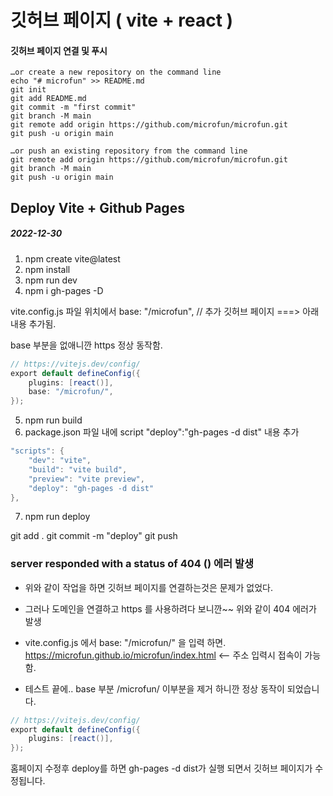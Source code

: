 # 깃허브 페이지 ( vite + react )

#### 깃허브 페이지 연결 및 푸시

```
…or create a new repository on the command line
echo "# microfun" >> README.md
git init
git add README.md
git commit -m "first commit"
git branch -M main
git remote add origin https://github.com/microfun/microfun.git
git push -u origin main
```

```
…or push an existing repository from the command line
git remote add origin https://github.com/microfun/microfun.git
git branch -M main
git push -u origin main
```

## Deploy Vite + Github Pages

##### 2022-12-30

1. npm create vite@latest
2. npm install
3. npm run dev
4. npm i gh-pages -D

vite.config.js 파일 위치에서
base: "/microfun", // 추가 깃허브 페이지 ===> 아래 내용 추가됨.

base 부분을 없애니깐 https 정상 동작함.

```java
// https://vitejs.dev/config/
export default defineConfig({
	plugins: [react()],
	base: "/microfun/",
});
```

5. npm run build
6. package.json 파일 내에
   script "deploy":"gh-pages -d dist" 내용 추가

```java
"scripts": {
    "dev": "vite",
    "build": "vite build",
    "preview": "vite preview",
    "deploy": "gh-pages -d dist"
},
```

7. npm run deploy

git add .
git commit -m "deploy"
git push

### server responded with a status of 404 () 에러 발생

- 위와 같이 작업을 하면 깃허브 페이지를 연결하는것은 문제가 없었다.
- 그러나 도메인을 연결하고 https 를 사용하려다 보니깐~~ 위와 같이 404 에러가 발생

- vite.config.js 에서
  base: "/microfun/" 을 입력 하면.
  https://microfun.github.io/microfun/index.html <-- 주소 입력시 접속이 가능함.

- 테스트 끝에.. base 부분 /microfun/ 이부분을 제거 하니깐 정상 동작이 되었습니다.

```java
// https://vitejs.dev/config/
export default defineConfig({
	plugins: [react()],
});
```

홈페이지 수정후 deploy를 하면
gh-pages -d dist가 실행 되면서 깃허브 페이지가 수정됩니다.
